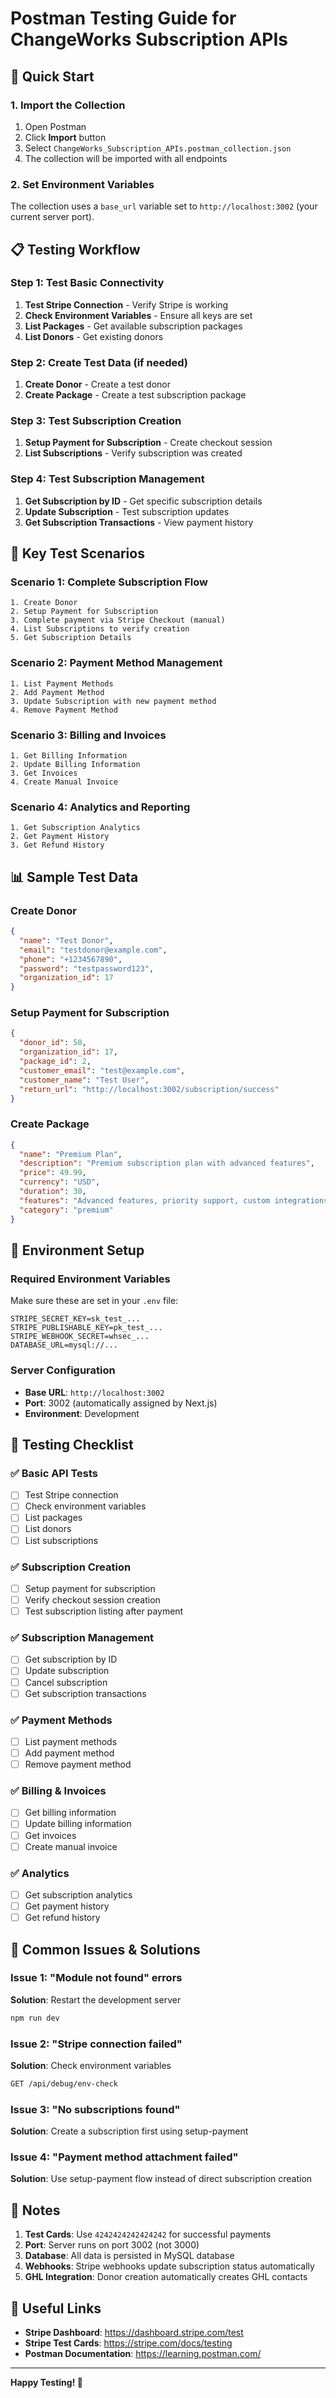 # Postman Testing Guide for ChangeWorks Subscription APIs

## 🚀 Quick Start

### 1. Import the Collection
1. Open Postman
2. Click **Import** button
3. Select `ChangeWorks_Subscription_APIs.postman_collection.json`
4. The collection will be imported with all endpoints

### 2. Set Environment Variables
The collection uses a `base_url` variable set to `http://localhost:3002` (your current server port).

## 📋 Testing Workflow

### Step 1: Test Basic Connectivity
1. **Test Stripe Connection** - Verify Stripe is working
2. **Check Environment Variables** - Ensure all keys are set
3. **List Packages** - Get available subscription packages
4. **List Donors** - Get existing donors

### Step 2: Create Test Data (if needed)
1. **Create Donor** - Create a test donor
2. **Create Package** - Create a test subscription package

### Step 3: Test Subscription Creation
1. **Setup Payment for Subscription** - Create checkout session
2. **List Subscriptions** - Verify subscription was created

### Step 4: Test Subscription Management
1. **Get Subscription by ID** - Get specific subscription details
2. **Update Subscription** - Test subscription updates
3. **Get Subscription Transactions** - View payment history

## 🧪 Key Test Scenarios

### Scenario 1: Complete Subscription Flow
```
1. Create Donor
2. Setup Payment for Subscription
3. Complete payment via Stripe Checkout (manual)
4. List Subscriptions to verify creation
5. Get Subscription Details
```

### Scenario 2: Payment Method Management
```
1. List Payment Methods
2. Add Payment Method
3. Update Subscription with new payment method
4. Remove Payment Method
```

### Scenario 3: Billing and Invoices
```
1. Get Billing Information
2. Update Billing Information
3. Get Invoices
4. Create Manual Invoice
```

### Scenario 4: Analytics and Reporting
```
1. Get Subscription Analytics
2. Get Payment History
3. Get Refund History
```

## 📊 Sample Test Data

### Create Donor
```json
{
  "name": "Test Donor",
  "email": "testdonor@example.com",
  "phone": "+1234567890",
  "password": "testpassword123",
  "organization_id": 17
}
```

### Setup Payment for Subscription
```json
{
  "donor_id": 58,
  "organization_id": 17,
  "package_id": 2,
  "customer_email": "test@example.com",
  "customer_name": "Test User",
  "return_url": "http://localhost:3002/subscription/success"
}
```

### Create Package
```json
{
  "name": "Premium Plan",
  "description": "Premium subscription plan with advanced features",
  "price": 49.99,
  "currency": "USD",
  "duration": 30,
  "features": "Advanced features, priority support, custom integrations",
  "category": "premium"
}
```

## 🔧 Environment Setup

### Required Environment Variables
Make sure these are set in your `.env` file:
```
STRIPE_SECRET_KEY=sk_test_...
STRIPE_PUBLISHABLE_KEY=pk_test_...
STRIPE_WEBHOOK_SECRET=whsec_...
DATABASE_URL=mysql://...
```

### Server Configuration
- **Base URL**: `http://localhost:3002`
- **Port**: 3002 (automatically assigned by Next.js)
- **Environment**: Development

## 🎯 Testing Checklist

### ✅ Basic API Tests
- [ ] Test Stripe connection
- [ ] Check environment variables
- [ ] List packages
- [ ] List donors
- [ ] List subscriptions

### ✅ Subscription Creation
- [ ] Setup payment for subscription
- [ ] Verify checkout session creation
- [ ] Test subscription listing after payment

### ✅ Subscription Management
- [ ] Get subscription by ID
- [ ] Update subscription
- [ ] Cancel subscription
- [ ] Get subscription transactions

### ✅ Payment Methods
- [ ] List payment methods
- [ ] Add payment method
- [ ] Remove payment method

### ✅ Billing & Invoices
- [ ] Get billing information
- [ ] Update billing information
- [ ] Get invoices
- [ ] Create manual invoice

### ✅ Analytics
- [ ] Get subscription analytics
- [ ] Get payment history
- [ ] Get refund history

## 🚨 Common Issues & Solutions

### Issue 1: "Module not found" errors
**Solution**: Restart the development server
```bash
npm run dev
```

### Issue 2: "Stripe connection failed"
**Solution**: Check environment variables
```bash
GET /api/debug/env-check
```

### Issue 3: "No subscriptions found"
**Solution**: Create a subscription first using setup-payment

### Issue 4: "Payment method attachment failed"
**Solution**: Use setup-payment flow instead of direct subscription creation

## 📝 Notes

1. **Test Cards**: Use `4242424242424242` for successful payments
2. **Port**: Server runs on port 3002 (not 3000)
3. **Database**: All data is persisted in MySQL database
4. **Webhooks**: Stripe webhooks update subscription status automatically
5. **GHL Integration**: Donor creation automatically creates GHL contacts

## 🔗 Useful Links

- **Stripe Dashboard**: https://dashboard.stripe.com/test
- **Stripe Test Cards**: https://stripe.com/docs/testing
- **Postman Documentation**: https://learning.postman.com/

---

**Happy Testing! 🎉**
